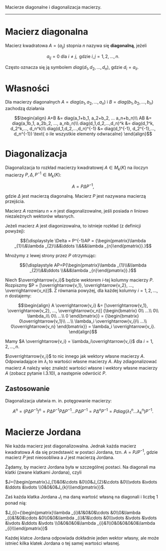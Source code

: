 Macierze diagonalne i diagonalizacja macierzy.

---

# Macierz diagonalna

Macierz kwadratowa $A = (a_{ij})$ stopnia $n$ nazywa się **diagonalną**, jeżeli

$$a_{ij} = 0 \text{ dla } i \neq j, \text{ gdzie } i,j = 1,2,...,n.$$

Często oznacza się ją symbolem $diag(d_1, d_2, ..., d_n)$, gdzie $d_i = a_{ii}$.

# Własności

Dla macierzy diagonalnych $A = diag(a_1,a_2, ..., a_n)$ i $B = diag(b_1,b_2,..., b_n)$ zachodzą działania

$$\begin{align}
A+B &= diag(a_1+b_1, a_2+b_2, ... a_n+b_n)\\
AB &= diag(a_1b_1, a_2b_2, ..., a_nb_n)\\
diag(d_1,d_2,...,d_n)^k &= diag(d_1^k, d_2^k,..., d_n^k)\\
diag(d_1,d_2,...,d_n)^{-1} &= diag(d_1^{-1}, d_2^{-1},..., d_n^{-1}) \text{ o ile wszystkie elementy odwracalne}
\end{align}$$

# Diagonalizacja

Diagonalizacja to rozkład macierzy kwadratowej $A \in M_k(K)$ na iloczyn macierzy
$P, \Delta, P^{-1} \in M_k(K)$:

$$A = P \Delta P^{-1},$$

gdzie $\Delta$ jest macierzą diagonalną. Macierz $P$ jest nazywana macierzą przejścia.

Macierz $A$ rozmiaru $n \times n$ jest diagonalizowalne, jeśli posiada $n$ liniowo niezależnych wektorów własnych.
 
Jeżeli macierz $A$ jest diagonizowalna, to istnieje rozkład (z definicji powyżej):

$${\displaystyle \Delta = P^{-1}AP = {\begin{pmatrix}\lambda _{1}\\&\lambda _{2}\\&&\ddots \\&&&\lambda _{n}\end{pmatrix}}.}$$

Mnożymy z lewej strony przez $P$ otrzymując:

$${\displaystyle AP=P{\begin{pmatrix}\lambda _{1}\\&\lambda _{2}\\&&\ddots \\&&&\lambda _{n}\end{pmatrix}}.}$$

Niech $\overrightarrow{v_i}$ będzie wektorem $i$-tej kolumny macierzy $P$. 
Rozpiszmy $P = [\overrightarrow{v_1}, \overrightarrow{v_2}, ..., \overrightarrow{v_n}]$.
Z równania powyżej, dla każdej kolumny $i = 1, 2, ..., n$ dostajemy:

$$\begin{align}
A \overrightarrow{v_i} &= [\overrightarrow{v_1}, \overrightarrow{v_2}, ..., \overrightarrow{v_n}] {\begin{bmatrix} 0\\ ...\\ 0\\ \lambda_i\\ 0\\ ...\\ 0 \end{bmatrix}}
= {\begin{bmatrix} 0\overrightarrow{v_1}\\ ...\\ \lambda_i \overrightarrow{v_i}\\ ...\\ 0\overrightarrow{v_n} \end{bmatrix}} = \lambda_i \overrightarrow{v_i}.
\end{align}$$

Mamy $A \overrightarrow{v_i} = \lambda_i\overrightarrow{v_i}$ dla $i=1,2,...,n$.

$\overrightarrow{v_i}$ to nic innego jak wektory
własne macierzy $A$. Odpowiadające im $\lambda_i$ to wartości własne macierzy $A$. Aby zdiagonalizować macierz $A$
należy więc znaleźć wartości własne i wektory własne macierzy $A$ (zobacz pytanie I.3.10), a następnie odwrócić $P$.

## Zastosowanie

Diagonalizacja ułatwia m. in. potęgowanie macierzy:

$$A^n = (P \Delta P^{-1})^n = P \Delta P^{-1} P \Delta P^{-1} ... P \Delta P^{-1} =
P \Delta^n P^{-1} = P diag(\lambda_1^n...\lambda_k^n) P^{-1}.$$

# Macierze Jordana
Nie każda macierz jest diagonalizowalna. Jednak każda macierz kwadratowa $A$ da się przedstawić w postaci Jordana, tzn. $A = PJP^{-1}$, gdzie macierz $P$ jest nieosobliwa a $J$ jest macierzą Jordana.

Żądamy, by macierz Jordana była w szczególnej postaci. Na diagonali ma klatki (zwane klatkami Jordana), czyli

$J={\begin{pmatrix}J_{1}&0&\cdots &0\\0&J_{2}&\cdots &0\\\vdots &\vdots &\ddots &\vdots \\0&0&0&J_{k}\\\end{pmatrix}}$.

Zaś każda klatka Jordana $J_i$ ma daną wartość własną na diagonali i liczbę 1 ponad nią:

$J_{i}={\begin{pmatrix}\lambda _{i}&1&0&0&\cdots &0\\0&\lambda _{i}&1&0&\cdots &0\\0&0&\lambda _{i}&1&\cdots &0\\\vdots &\vdots &\vdots &\vdots &\ddots &\vdots \\0&0&0&0&\lambda _{i}&1\\0&0&0&0&0&\lambda _{i}\\\end{pmatrix}}$

Każdej klatce Jordana odpowiada dokładnie jeden wektor własny, ale może istnieć kilka klatek Jordana o tej samej wartości własnej.
